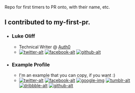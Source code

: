 Repo for first timers to PR onto, with their name, etc.

## I contributed to my-first-pr.

* ### Luke Oliff
    - Technical Writer @ [Auth0](https://auth0.com)
    - [![twitter-alt][twitter-img]](https://twitter.com/mroliff)
      [![facebook-alt][facebook-img]](https://facebook.com/getauth0)
      [![github-alt][github-img]](https://github.com/lukeoliff)
* ### Example Profile
    - I'm an example that you can copy, if you want :)
    - [![twitter-alt][twitter-img]](https://twitter.com/example)
      [![facebook-alt][facebook-img]](https://facebook.com/example)
      [![google-img][google-img]](https://plus.google.com/+Example)
      [![tumblr-alt][tumblr-img]](https://example.tumblr.com)
      [![dribbble-alt][dribbble-img]](https://dribbble.com/example)
      [![github-alt][github-img]](https://github.com/example)

[twitter-alt]: Twitter
[facebook-alt]: Facebook
[google-alt]: Google+
[tumblr-alt]: Tumblr
[dribbble-alt]: Dribbble
[github-alt]: GitHub

[twitter-img]: http://i.imgur.com/wWzX9uB.png
[facebook-img]: http://i.imgur.com/fep1WsG.png
[google-img]: http://i.imgur.com/VlgBKQ9.png
[tumblr-img]: http://i.imgur.com/jDRp47c.png
[dribbble-img]: http://i.imgur.com/Vvy3Kru.png
[github-img]: http://i.imgur.com/9I6NRUm.png
